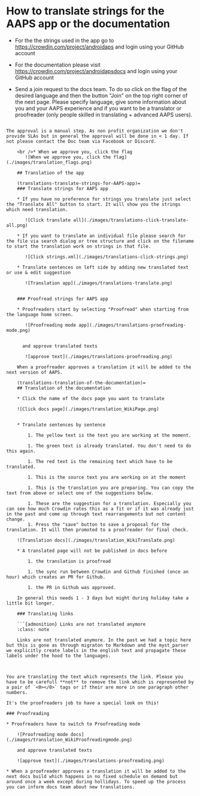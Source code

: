 # How to translate strings for the AAPS app or the documentation

* For the the strings used in the app go to <https://crowdin.com/project/androidaps> and login using your GitHub account
* For the documentation please visit <https://crowdin.com/project/androidapsdocs> and login using your GitHub account

* Send a join request to the docs team. To do so click on the flag of the desired language and then the button "Join" on the top right corner of the next page. Please specify language, give some information about you and your AAPS experience and if you want to be a translator or proofreader (only people skilled in translating + advanced AAPS users).

```{admonition} Time for Approval :class: note

The approval is a manual step. As non profit organization we don't provide SLAs but in general the approval will be done in < 1 day. If not please contact the Doc team via Facebook or Discord.

    <br />* When we approve you, click the flag
       ![When we approve you, click the flag](./images/translation_flags.png)
    
    ## Translation of the app
    
    (translations-translate-strings-for-AAPS-app)=
    ### Translate strings for AAPS app
    
    * If you have no preference for strings you translate just select the "Translate All" button to start. It will show you the strings which need translation.
    
       ![Click translate all](./images/translations-click-translate-all.png)
    
    * If you want to translate an individual file please search for the file via search dialog or tree structure and click on the filename to start the translation work on strings in that file.
    
       ![Click strings.xml](./images/translations-click-strings.png)
    
    * Translate sentences on left side by adding new translated text or use & edit suggestion 
    
       ![Translation app](./images/translations-translate.png)
    
    
    ### Proofread strings for AAPS app
    
    * Proofreaders start by selecting "Proofread" when starting from the language home screen.
    
       ![Proofreading mode app](./images/translations-proofreading-mode.png) 
    
    
      and approve translated texts 
    
       ![approve text](./images/translations-proofreading.png)
    
    When a proofreader approves a translation it will be added to the next version of AAPS.
    
    (translations-translation-of-the-documentation)=
    ## Translation of the documentation
    
    * Click the name of the docs page you want to translate
    
    ![Click docs page](./images/translation_WikiPage.png)
    
    
    * Translate sentences by sentence
    
        1. The yellow text is the text you are working at the moment.
    
        1. The green text is already translated. You don't need to do this again.
    
        1. The red text is the remaining text which have to be translated.
    
        1. This is the source text you are working on at the moment
    
        1. This is the translation you are preparing. You can copy the text from above or select one of the suggestions below.
    
        1. These are the suggestion for a translation. Especially you can see how much Crowdin rates this as a fit or if it was already just in the past and come up through text rearrangements but not content change.
        1. Press the "save" button to save a proposal for the translation. It will then promoted to a proofreader for final check.
    
    ![Translation docs](./images/translation_WikiTranslate.png)
    
    * A translated page will not be published in docs before 
    
        1. the translation is proofread
    
        1. the sync run between Crowdin and Github finished (once an hour) which creates an PR for Github.
    
        1. the PR in Github was approved.
    
    In general this needs 1 - 3 days but might during holiday take a little bit longer.
    
    ### Translating links
    
    ```{admonition} Links are not translated anymore
    :class: note
    
    Links are not translated anymore. In the past we had a topic here but this is gone as through migraton to Markdown and the myst_parser we explicitly create labels in the english text and propagate these labels under the hood to the languages.
    
    

You are translating the text which represents the link. Please you have to be carefull **not** to remove the link which is represented by a pair of `<0></0>` tags or if their are more in one paragraph other numbers.

It's the proofreaders job to have a special look on this!

### Proofreading

* Proofreaders have to switch to Proofreading mode
    
    ![Proofreading mode docs](./images/translation_WikiProofreadingmode.png)
    
    and approve translated texts
    
    ![approve text](./images/translations-proofreading.png)

* When a proofreader approves a translation it will be added to the next docs build which happens in no fixed schedule on demand but around once a week except during hollidays. To speed up the process you can inform docs team about new translations.
